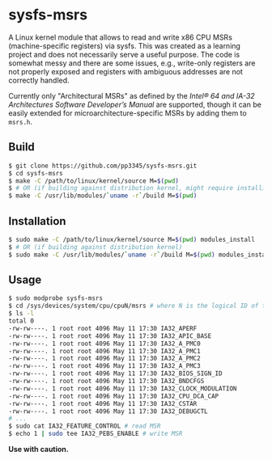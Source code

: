 # sysfs-msrs
A Linux kernel module that allows to read and write x86 CPU MSRs (machine-specific registers) via sysfs. This was created as a 
learning project and does not necessarily serve a useful purpose. The code is somewhat messy and there are some issues, e.g., 
write-only registers are not properly exposed and registers with ambiguous addresses are not correctly handled.

Currently only "Architectural MSRs" as defined by the _Intel® 64 and IA-32 Architectures Software Developer’s Manual_ are 
supported, though it can be easily extended for microarchitecture-specific MSRs by adding them to `msrs.h`.

## Build
```bash
$ git clone https://github.com/pp3345/sysfs-msrs.git
$ cd sysfs-msrs
$ make -C /path/to/linux/kernel/source M=$(pwd)
$ # OR (if building against distribution kernel, might require installing kernel-devel or similar package)
$ make -C /usr/lib/modules/`uname -r`/build M=$(pwd)
```

## Installation
```bash
$ sudo make -C /path/to/linux/kernel/source M=$(pwd) modules_install
$ # OR (if building against distribution kernel)
$ sudo make -C /usr/lib/modules/`uname -r`/build M=$(pwd) modules_install
```

## Usage
```bash
$ sudo modprobe sysfs-msrs
$ cd /sys/devices/system/cpu/cpuN/msrs # where N is the logical ID of the CPU you're interested in
$ ls -l
total 0
-rw-rw----. 1 root root 4096 May 11 17:30 IA32_APERF
-rw-rw----. 1 root root 4096 May 11 17:30 IA32_APIC_BASE
-rw-rw----. 1 root root 4096 May 11 17:30 IA32_A_PMC0
-rw-rw----. 1 root root 4096 May 11 17:30 IA32_A_PMC1
-rw-rw----. 1 root root 4096 May 11 17:30 IA32_A_PMC2
-rw-rw----. 1 root root 4096 May 11 17:30 IA32_A_PMC3
-rw-rw----. 1 root root 4096 May 11 17:30 IA32_BIOS_SIGN_ID
-rw-rw----. 1 root root 4096 May 11 17:30 IA32_BNDCFGS
-rw-rw----. 1 root root 4096 May 11 17:30 IA32_CLOCK_MODULATION
-rw-rw----. 1 root root 4096 May 11 17:30 IA32_CPU_DCA_CAP
-rw-rw----. 1 root root 4096 May 11 17:30 IA32_CSTAR
-rw-rw----. 1 root root 4096 May 11 17:30 IA32_DEBUGCTL
# ...
$ sudo cat IA32_FEATURE_CONTROL # read MSR
$ echo 1 | sudo tee IA32_PEBS_ENABLE # write MSR
```

**Use with caution.**
